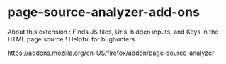# page-source-analyzer-add-ons

About this extension :
Finds JS files, Urls, hidden inputs, and Keys in the HTML page source !
Helpful for bughunters

https://addons.mozilla.org/en-US/firefox/addon/page-source-analyzer
